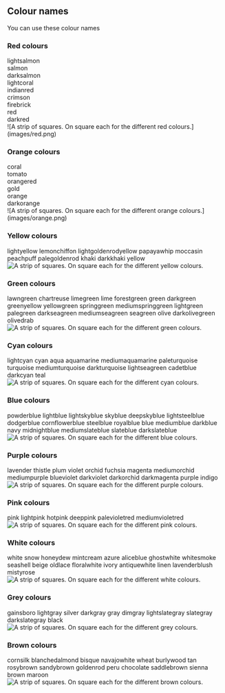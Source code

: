 ## Colour names

You can use these colour names

### Red colours

<div style="display: flex; flex-wrap: wrap">
<div style="flex-basis: 200px; flex-grow: 1; margin-right: 15px;">
lightsalmon<br>
salmon<br>
darksalmon<br>
lightcoral<br>
indianred<br>
crimson<br>
firebrick<br>
red<br>
darkred<br>
</div>
<div>
![A strip of squares. On square each for the different red colours.](images/red.png)
</div>
</div>

### Orange colours

<div style="display: flex; flex-wrap: wrap">
<div style="flex-basis: 200px; flex-grow: 1; margin-right: 15px;">
coral<br>
tomato<br>
orangered<br>
gold<br>
orange<br>
darkorange<br>
</div>
<div>
![A strip of squares. On square each for the different orange colours.](images/orange.png)
</div>
</div>

### Yellow colours
lightyellow
lemonchiffon
lightgoldenrodyellow
papayawhip
moccasin
peachpuff
palegoldenrod
khaki
darkkhaki
yellow
![A strip of squares. On square each for the different yellow colours.](images/yellow.png)

### Green colours
lawngreen
chartreuse
limegreen
lime
forestgreen
green
darkgreen
greenyellow
yellowgreen
springgreen
mediumspringgreen
lightgreen
palegreen
darkseagreen
mediumseagreen
seagreen
olive
darkolivegreen
olivedrab
![A strip of squares. On square each for the different green colours.](images/green.png)

### Cyan colours
lightcyan
cyan
aqua
aquamarine
mediumaquamarine
paleturquoise
turquoise
mediumturquoise
darkturquoise
lightseagreen
cadetblue
darkcyan
teal
![A strip of squares. On square each for the different cyan colours.](images/cyan.png)

### Blue colours
powderblue
lightblue
lightskyblue
skyblue
deepskyblue
lightsteelblue
dodgerblue
cornflowerblue
steelblue
royalblue
blue
mediumblue
darkblue
navy
midnightblue
mediumslateblue
slateblue
darkslateblue
![A strip of squares. On square each for the different blue colours.](images/blue.png)

### Purple colours
lavender
thistle
plum
violet
orchid
fuchsia
magenta
mediumorchid
mediumpurple
blueviolet
darkviolet
darkorchid
darkmagenta
purple
indigo
![A strip of squares. On square each for the different purple colours.](images/purple.png)

### Pink colours
pink
lightpink
hotpink
deeppink
palevioletred
mediumvioletred
![A strip of squares. On square each for the different pink colours.](images/pink.png)

### White colours
white
snow
honeydew
mintcream
azure
aliceblue
ghostwhite
whitesmoke
seashell
beige
oldlace
floralwhite
ivory
antiquewhite
linen
lavenderblush
mistyrose
![A strip of squares. On square each for the different white colours.](images/white.png)

### Grey colours
gainsboro
lightgray
silver
darkgray
gray
dimgray
lightslategray
slategray
darkslategray
black
![A strip of squares. On square each for the different grey colours.](images/grey.png)

### Brown colours
cornsilk
blanchedalmond
bisque
navajowhite
wheat
burlywood
tan
rosybrown
sandybrown
goldenrod
peru
chocolate
saddlebrown
sienna
brown
maroon
![A strip of squares. On square each for the different brown colours.](images/brown.png)
